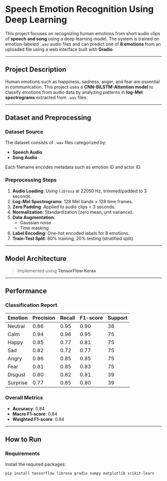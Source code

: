 #  Speech Emotion Recognition Using Deep Learning

This project focuses on recognizing human emotions from short audio clips of **speech and song** using a deep learning model. The system is trained on emotion-labeled `.wav` audio files and can predict one of **8 emotions** from an uploaded file using a web interface built with **Gradio**.

---

##  Project Description

Human emotions such as happiness, sadness, anger, and fear are essential in communication. This project uses a **CNN-BiLSTM-Attention model** to classify emotions from audio data by analyzing patterns in **log-Mel spectrograms** extracted from `.wav` files.

---

##  Dataset and Preprocessing

###  Dataset Source
The dataset consists of `.wav` files categorized by:
- **Speech Audio**
- **Song Audio**

Each filename encodes metadata such as emotion ID and actor ID.

###  Preprocessing Steps
1. **Audio Loading**: Using `librosa` at 22050 Hz, trimmed/padded to 3 seconds.
2. **Log-Mel Spectrograms**: 128 Mel bands × 128 time frames.
3. **Zero Padding**: Applied to audio clips < 3 seconds.
4. **Normalization**: Standardization (zero mean, unit variance).
5. **Data Augmentation**:
   - Gaussian noise
   - Time masking
6. **Label Encoding**: One-hot encoded labels for 8 emotions.
7. **Train-Test Split**: 80% training, 20% testing (stratified split).

---

##  Model Architecture

> Implemented using **TensorFlow Keras**



---

##  Performance

###  Classification Report

| Emotion   | Precision | Recall | F1-score | Support |
|-----------|-----------|--------|----------|---------|
| Neutral   | 0.86      | 0.95   | 0.90     | 38      |
| Calm      | 0.94      | 0.96   | 0.95     | 75      |
| Happy     | 0.85      | 0.77   | 0.81     | 75      |
| Sad       | 0.82      | 0.72   | 0.77     | 75      |
| Angry     | 0.86      | 0.85   | 0.85     | 75      |
| Fear      | 0.81      | 0.85   | 0.83     | 75      |
| Disgust   | 0.80      | 0.82   | 0.81     | 39      |
| Surprise  | 0.77      | 0.85   | 0.80     | 39      |

###  Overall Metrics
- **Accuracy**: 0.84  
- **Macro F1-score**: 0.84  
- **Weighted F1-score**: 0.84

---

##  How to Run

###  Requirements
Install the required packages:

```bash
pip install tensorflow librosa gradio numpy matplotlib scikit-learn
